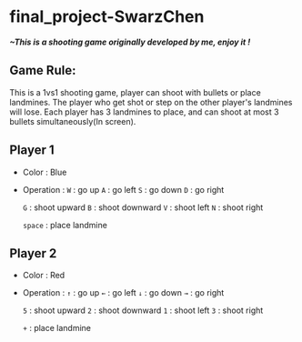 # final_project-SwarzChen
***~This is a shooting game originally developed by me, enjoy it !***

## Game Rule:
This is a 1vs1 shooting game, player can shoot with bullets or place landmines.
The player who get shot or step on the other player's landmines will lose.
Each player has 3 landmines to place, and can shoot at most 3 bullets simultaneously(In screen).

## Player 1
* Color : Blue
* Operation :
  `W` : go up
  `A` : go left
  `S` : go down
  `D` : go right
  
  `G` : shoot upward
  `B` : shoot downward
  `V` : shoot left
  `N` : shoot right
  
  `space` : place landmine
  
## Player 2
* Color : Red
* Operation :
  `↑` : go up
  `←` : go left
  `↓` : go down
  `→` : go right
  
  `5` : shoot upward
  `2` : shoot downward
  `1` : shoot left
  `3` : shoot right
  
  `+` : place landmine
